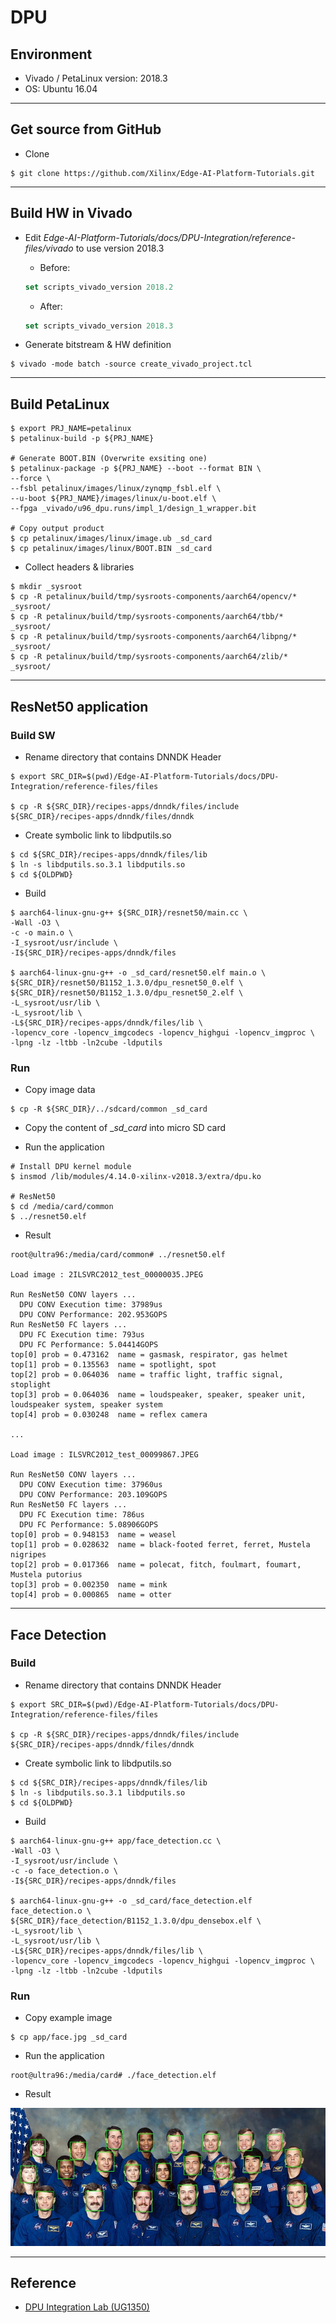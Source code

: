 # DPU

## Environment

- Vivado / PetaLinux version: 2018.3
- OS: Ubuntu 16.04

***

## Get source from GitHub

- Clone

```shell-session
$ git clone https://github.com/Xilinx/Edge-AI-Platform-Tutorials.git
```

***

## Build HW in Vivado

- Edit _Edge-AI-Platform-Tutorials/docs/DPU-Integration/reference-files/vivado_ to use version 2018.3

  - Before:
  
  ```tcl
  set scripts_vivado_version 2018.2
  ```
  
  - After:
  
  ```tcl
  set scripts_vivado_version 2018.3
  ```

- Generate bitstream & HW definition

```shell-session
$ vivado -mode batch -source create_vivado_project.tcl
```

***

## Build PetaLinux

```shell-session
$ export PRJ_NAME=petalinux
$ petalinux-build -p ${PRJ_NAME}

# Generate BOOT.BIN (Overwrite exsiting one)
$ petalinux-package -p ${PRJ_NAME} --boot --format BIN \
--force \
--fsbl petalinux/images/linux/zynqmp_fsbl.elf \
--u-boot ${PRJ_NAME}/images/linux/u-boot.elf \
--fpga _vivado/u96_dpu.runs/impl_1/design_1_wrapper.bit

# Copy output product
$ cp petalinux/images/linux/image.ub _sd_card
$ cp petalinux/images/linux/BOOT.BIN _sd_card
```

- Collect headers & libraries

```shell-session
$ mkdir _sysroot
$ cp -R petalinux/build/tmp/sysroots-components/aarch64/opencv/* _sysroot/
$ cp -R petalinux/build/tmp/sysroots-components/aarch64/tbb/*    _sysroot/
$ cp -R petalinux/build/tmp/sysroots-components/aarch64/libpng/* _sysroot/
$ cp -R petalinux/build/tmp/sysroots-components/aarch64/zlib/* _sysroot/
```

***

##  ResNet50 application

### Build SW

- Rename directory that contains DNNDK Header

```shell-session
$ export SRC_DIR=$(pwd)/Edge-AI-Platform-Tutorials/docs/DPU-Integration/reference-files/files

$ cp -R ${SRC_DIR}/recipes-apps/dnndk/files/include ${SRC_DIR}/recipes-apps/dnndk/files/dnndk
```

- Create symbolic link to libdputils.so

```shell-session
$ cd ${SRC_DIR}/recipes-apps/dnndk/files/lib
$ ln -s libdputils.so.3.1 libdputils.so
$ cd ${OLDPWD}
```

- Build

```shell-session
$ aarch64-linux-gnu-g++ ${SRC_DIR}/resnet50/main.cc \
-Wall -O3 \
-c -o main.o \
-I_sysroot/usr/include \
-I${SRC_DIR}/recipes-apps/dnndk/files

$ aarch64-linux-gnu-g++ -o _sd_card/resnet50.elf main.o \
${SRC_DIR}/resnet50/B1152_1.3.0/dpu_resnet50_0.elf \
${SRC_DIR}/resnet50/B1152_1.3.0/dpu_resnet50_2.elf \
-L_sysroot/usr/lib \
-L_sysroot/lib \
-L${SRC_DIR}/recipes-apps/dnndk/files/lib \
-lopencv_core -lopencv_imgcodecs -lopencv_highgui -lopencv_imgproc \
-lpng -lz -ltbb -ln2cube -ldputils
```

### Run

- Copy image data

```shell-session
$ cp -R ${SRC_DIR}/../sdcard/common _sd_card
```

- Copy the content of __sd_card_ into micro SD card

- Run the application

```shell-session
# Install DPU kernel module
$ insmod /lib/modules/4.14.0-xilinx-v2018.3/extra/dpu.ko

# ResNet50
$ cd /media/card/common
$ ../resnet50.elf
```

- Result

```shell-session
root@ultra96:/media/card/common# ../resnet50.elf 

Load image : 2ILSVRC2012_test_00000035.JPEG

Run ResNet50 CONV layers ...
  DPU CONV Execution time: 37989us
  DPU CONV Performance: 202.953GOPS
Run ResNet50 FC layers ...
  DPU FC Execution time: 793us
  DPU FC Performance: 5.04414GOPS
top[0] prob = 0.473162  name = gasmask, respirator, gas helmet
top[1] prob = 0.135563  name = spotlight, spot
top[2] prob = 0.064036  name = traffic light, traffic signal, stoplight
top[3] prob = 0.064036  name = loudspeaker, speaker, speaker unit, loudspeaker system, speaker system
top[4] prob = 0.030248  name = reflex camera

...

Load image : ILSVRC2012_test_00099867.JPEG

Run ResNet50 CONV layers ...
  DPU CONV Execution time: 37960us
  DPU CONV Performance: 203.109GOPS
Run ResNet50 FC layers ...
  DPU FC Execution time: 786us
  DPU FC Performance: 5.08906GOPS
top[0] prob = 0.948153  name = weasel
top[1] prob = 0.028632  name = black-footed ferret, ferret, Mustela nigripes
top[2] prob = 0.017366  name = polecat, fitch, foulmart, foumart, Mustela putorius
top[3] prob = 0.002350  name = mink
top[4] prob = 0.000865  name = otter
```

***

## Face Detection

### Build

- Rename directory that contains DNNDK Header

```shell-session
$ export SRC_DIR=$(pwd)/Edge-AI-Platform-Tutorials/docs/DPU-Integration/reference-files/files

$ cp -R ${SRC_DIR}/recipes-apps/dnndk/files/include ${SRC_DIR}/recipes-apps/dnndk/files/dnndk
```

- Create symbolic link to libdputils.so

```shell-session
$ cd ${SRC_DIR}/recipes-apps/dnndk/files/lib
$ ln -s libdputils.so.3.1 libdputils.so
$ cd ${OLDPWD}
```

- Build

```shell-session
$ aarch64-linux-gnu-g++ app/face_detection.cc \
-Wall -O3 \
-I_sysroot/usr/include \
-c -o face_detection.o \
-I${SRC_DIR}/recipes-apps/dnndk/files

$ aarch64-linux-gnu-g++ -o _sd_card/face_detection.elf face_detection.o \
${SRC_DIR}/face_detection/B1152_1.3.0/dpu_densebox.elf \
-L_sysroot/lib \
-L_sysroot/usr/lib \
-L${SRC_DIR}/recipes-apps/dnndk/files/lib \
-lopencv_core -lopencv_imgcodecs -lopencv_highgui -lopencv_imgproc \
-lpng -lz -ltbb -ln2cube -ldputils
```

### Run

- Copy example image

```shell-session
$ cp app/face.jpg _sd_card
```

- Run the application

```shell-session
root@ultra96:/media/card# ./face_detection.elf
```

- Result

![face_det.jpg](img/face_det.jpg)

***

## Reference

- [DPU Integration Lab (UG1350)](https://github.com/Xilinx/Edge-AI-Platform-Tutorials/blob/master/docs/DPU-Integration/README.md)
